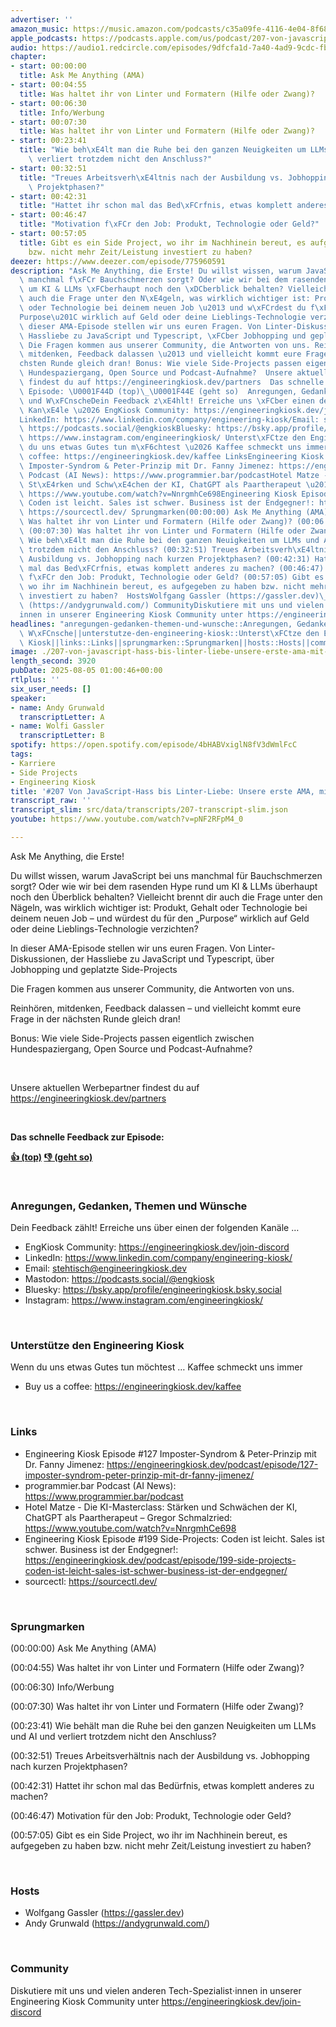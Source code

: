 ```yaml
---
advertiser: ''
amazon_music: https://music.amazon.com/podcasts/c35a09fe-4116-4e04-8f68-77d61b112e46/episodes/d44e7063-25e0-4c3c-b458-ee86ffc65cf8/engineering-kiosk-207-von-javascript-hass-bis-linter-liebe-unsere-erste-ama-mit-purpose
apple_podcasts: https://podcasts.apple.com/us/podcast/207-von-javascript-hass-bis-linter-liebe-unsere-erste/id1603082924?i=1000720663846&uo=4
audio: https://audio1.redcircle.com/episodes/9dfcfa1d-7a40-4ad9-9cdc-fbd93822e694/stream.mp3
chapter:
- start: 00:00:00
  title: Ask Me Anything (AMA)
- start: 00:04:55
  title: Was haltet ihr von Linter und Formatern (Hilfe oder Zwang)?
- start: 00:06:30
  title: Info/Werbung
- start: 00:07:30
  title: Was haltet ihr von Linter und Formatern (Hilfe oder Zwang)?
- start: 00:23:41
  title: "Wie beh\xE4lt man die Ruhe bei den ganzen Neuigkeiten um LLMs und AI und\
    \ verliert trotzdem nicht den Anschluss?"
- start: 00:32:51
  title: "Treues Arbeitsverh\xE4ltnis nach der Ausbildung vs. Jobhopping nach kurzen\
    \ Projektphasen?"
- start: 00:42:31
  title: "Hattet ihr schon mal das Bed\xFCrfnis, etwas komplett anderes zu machen?"
- start: 00:46:47
  title: "Motivation f\xFCr den Job: Produkt, Technologie oder Geld?"
- start: 00:57:05
  title: Gibt es ein Side Project, wo ihr im Nachhinein bereut, es aufgegeben zu haben
    bzw. nicht mehr Zeit/Leistung investiert zu haben?
deezer: https://www.deezer.com/episode/775960591
description: "Ask Me Anything, die Erste! Du willst wissen, warum JavaScript bei uns\
  \ manchmal f\xFCr Bauchschmerzen sorgt? Oder wie wir bei dem rasenden Hype rund\
  \ um KI & LLMs \xFCberhaupt noch den \xDCberblick behalten? Vielleicht brennt dir\
  \ auch die Frage unter den N\xE4geln, was wirklich wichtiger ist: Produkt, Gehalt\
  \ oder Technologie bei deinem neuen Job \u2013 und w\xFCrdest du f\xFCr den \u201E\
  Purpose\u201C wirklich auf Geld oder deine Lieblings-Technologie verzichten? In\
  \ dieser AMA-Episode stellen wir uns euren Fragen. Von Linter-Diskussionen, der\
  \ Hassliebe zu JavaScript und Typescript, \xFCber Jobhopping und geplatzte Side-Projects\
  \ Die Fragen kommen aus unserer Community, die Antworten von uns. Reinh\xF6ren,\
  \ mitdenken, Feedback dalassen \u2013 und vielleicht kommt eure Frage in der n\xE4\
  chsten Runde gleich dran! Bonus: Wie viele Side-Projects passen eigentlich zwischen\
  \ Hundespaziergang, Open Source und Podcast-Aufnahme?  Unsere aktuellen Werbepartner\
  \ findest du auf https://engineeringkiosk.dev/partners  Das schnelle Feedback zur\
  \ Episode: \U0001F44D (top)\_\U0001F44E (geht so)  Anregungen, Gedanken, Themen\
  \ und W\xFCnscheDein Feedback z\xE4hlt! Erreiche uns \xFCber einen der folgenden\
  \ Kan\xE4le \u2026 EngKiosk Community: https://engineeringkiosk.dev/join-discord\_\
  LinkedIn: https://www.linkedin.com/company/engineering-kiosk/Email: stehtisch@engineeringkiosk.devMastodon:\
  \ https://podcasts.social/@engkioskBluesky: https://bsky.app/profile/engineeringkiosk.bsky.socialInstagram:\
  \ https://www.instagram.com/engineeringkiosk/ Unterst\xFCtze den Engineering KioskWenn\
  \ du uns etwas Gutes tun m\xF6chtest \u2026 Kaffee schmeckt uns immer\_ Buy us a\
  \ coffee: https://engineeringkiosk.dev/kaffee LinksEngineering Kiosk Episode #127\
  \ Imposter-Syndrom & Peter-Prinzip mit Dr. Fanny Jimenez: https://engineeringkiosk.dev/podcast/episode/127-imposter-syndrom-peter-prinzip-mit-dr-fanny-jimenez/programmier.bar\
  \ Podcast (AI News): https://www.programmier.bar/podcastHotel Matze - Die KI-Masterclass:\
  \ St\xE4rken und Schw\xE4chen der KI, ChatGPT als Paartherapeut \u2013 Gregor Schmalzried:\
  \ https://www.youtube.com/watch?v=NnrgmhCe698Engineering Kiosk Episode #199 Side-Projects:\
  \ Coden ist leicht. Sales ist schwer. Business ist der Endgegner!: https://engineeringkiosk.dev/podcast/episode/199-side-projects-coden-ist-leicht-sales-ist-schwer-business-ist-der-endgegner/sourcectl:\
  \ https://sourcectl.dev/ Sprungmarken(00:00:00) Ask Me Anything (AMA) (00:04:55)\
  \ Was haltet ihr von Linter und Formatern (Hilfe oder Zwang)? (00:06:30) Info/Werbung\
  \ (00:07:30) Was haltet ihr von Linter und Formatern (Hilfe oder Zwang)? (00:23:41)\
  \ Wie beh\xE4lt man die Ruhe bei den ganzen Neuigkeiten um LLMs und AI und verliert\
  \ trotzdem nicht den Anschluss? (00:32:51) Treues Arbeitsverh\xE4ltnis nach der\
  \ Ausbildung vs. Jobhopping nach kurzen Projektphasen? (00:42:31) Hattet ihr schon\
  \ mal das Bed\xFCrfnis, etwas komplett anderes zu machen? (00:46:47) Motivation\
  \ f\xFCr den Job: Produkt, Technologie oder Geld? (00:57:05) Gibt es ein Side Project,\
  \ wo ihr im Nachhinein bereut, es aufgegeben zu haben bzw. nicht mehr Zeit/Leistung\
  \ investiert zu haben?  HostsWolfgang Gassler (https://gassler.dev)\_Andy Grunwald\
  \ (https://andygrunwald.com/) CommunityDiskutiere mit uns und vielen anderen Tech-Spezialist\u22C5\
  innen in unserer Engineering Kiosk Community unter https://engineeringkiosk.dev/join-discord"
headlines: "anregungen-gedanken-themen-und-wunsche::Anregungen, Gedanken, Themen und\
  \ W\xFCnsche||unterstutze-den-engineering-kiosk::Unterst\xFCtze den Engineering\
  \ Kiosk||links::Links||sprungmarken::Sprungmarken||hosts::Hosts||community::Community"
image: ./207-von-javascript-hass-bis-linter-liebe-unsere-erste-ama-mit-purpose.jpg
length_second: 3920
pubDate: 2025-08-05 01:00:46+00:00
rtlplus: ''
six_user_needs: []
speaker:
- name: Andy Grunwald
  transcriptLetter: A
- name: Wolfi Gassler
  transcriptLetter: B
spotify: https://open.spotify.com/episode/4bHABVxiglN8fV3dWmlFcC
tags:
- Karriere
- Side Projects
- Engineering Kiosk
title: '#207 Von JavaScript-Hass bis Linter-Liebe: Unsere erste AMA, mit Purpose!'
transcript_raw: ''
transcript_slim: src/data/transcripts/207-transcript-slim.json
youtube: https://www.youtube.com/watch?v=pNF2RFpM4_0

---
```

<p>Ask Me Anything, die Erste!</p><p>Du willst wissen, warum JavaScript bei uns manchmal für Bauchschmerzen sorgt? Oder wie wir bei dem rasenden Hype rund um KI &amp; LLMs überhaupt noch den Überblick behalten? Vielleicht brennt dir auch die Frage unter den Nägeln, was wirklich wichtiger ist: Produkt, Gehalt oder Technologie bei deinem neuen Job – und würdest du für den „Purpose“ wirklich auf Geld oder deine Lieblings-Technologie verzichten?</p><p>In dieser AMA-Episode stellen wir uns euren Fragen. Von Linter-Diskussionen, der Hassliebe zu JavaScript und Typescript, über Jobhopping und geplatzte Side-Projects</p><p>Die Fragen kommen aus unserer Community, die Antworten von uns.</p><p>Reinhören, mitdenken, Feedback dalassen – und vielleicht kommt eure Frage in der nächsten Runde gleich dran!</p><p>Bonus: Wie viele Side-Projects passen eigentlich zwischen Hundespaziergang, Open Source und Podcast-Aufnahme?</p><p><br></p><p>Unsere aktuellen Werbepartner findest du auf <a href="https://engineeringkiosk.dev/partners">https://engineeringkiosk.dev/partners</a></p><p><br></p><p><strong>Das schnelle Feedback zur Episode:</strong></p><p><a href="https://api.openpodcast.dev/feedback/207/upvote" rel="nofollow"><strong>👍 (top)</strong></a><strong> </strong><a href="https://api.openpodcast.dev/feedback/207/downvote" rel="nofollow"><strong>👎 (geht so)</strong></a></p><p><br></p><h3 id="anregungen-gedanken-themen-und-wunsche">Anregungen, Gedanken, Themen und Wünsche</h3><p>Dein Feedback zählt! Erreiche uns über einen der folgenden Kanäle …</p><ul><li>EngKiosk Community: <a href="https://engineeringkiosk.dev/join-discord">https://engineeringkiosk.dev/join-discord</a> </li><li>LinkedIn: <a href="https://www.linkedin.com/company/engineering-kiosk/" rel="nofollow">https://www.linkedin.com/company/engineering-kiosk/</a></li><li>Email: <a href="mailto:stehtisch@engineeringkiosk.dev" rel="nofollow">stehtisch@engineeringkiosk.dev</a></li><li>Mastodon: <a href="https://podcasts.social/@engkiosk" rel="nofollow">https://podcasts.social/@engkiosk</a></li><li>Bluesky: <a href="https://bsky.app/profile/engineeringkiosk.bsky.social" rel="nofollow">https://bsky.app/profile/engineeringkiosk.bsky.social</a></li><li>Instagram: <a href="https://www.instagram.com/engineeringkiosk/" rel="nofollow">https://www.instagram.com/engineeringkiosk/</a></li></ul><p><br></p><h3 id="unterstutze-den-engineering-kiosk">Unterstütze den Engineering Kiosk</h3><p>Wenn du uns etwas Gutes tun möchtest … Kaffee schmeckt uns immer </p><ul><li>Buy us a coffee: <a href="https://engineeringkiosk.dev/kaffee">https://engineeringkiosk.dev/kaffee</a></li></ul><p><br></p><h3 id="links">Links</h3><ul><li>Engineering Kiosk Episode #127 Imposter-Syndrom &amp; Peter-Prinzip mit Dr. Fanny Jimenez: <a href="https://engineeringkiosk.dev/podcast/episode/127-imposter-syndrom-peter-prinzip-mit-dr-fanny-jimenez/">https://engineeringkiosk.dev/podcast/episode/127-imposter-syndrom-peter-prinzip-mit-dr-fanny-jimenez/</a></li><li>programmier.bar Podcast (AI News): <a href="https://www.programmier.bar/podcast" rel="nofollow">https://www.programmier.bar/podcast</a></li><li>Hotel Matze - Die KI-Masterclass: Stärken und Schwächen der KI, ChatGPT als Paartherapeut – Gregor Schmalzried: <a href="https://www.youtube.com/watch?v=NnrgmhCe698" rel="nofollow">https://www.youtube.com/watch?v=NnrgmhCe698</a></li><li>Engineering Kiosk Episode #199 Side-Projects: Coden ist leicht. Sales ist schwer. Business ist der Endgegner!: <a href="https://engineeringkiosk.dev/podcast/episode/199-side-projects-coden-ist-leicht-sales-ist-schwer-business-ist-der-endgegner/">https://engineeringkiosk.dev/podcast/episode/199-side-projects-coden-ist-leicht-sales-ist-schwer-business-ist-der-endgegner/</a></li><li>sourcectl: <a href="https://sourcectl.dev/" rel="nofollow">https://sourcectl.dev/</a></li></ul><p><br></p><h3 id="sprungmarken">Sprungmarken</h3><p>(00:00:00) Ask Me Anything (AMA)</p><p>(00:04:55) Was haltet ihr von Linter und Formatern (Hilfe oder Zwang)?</p><p>(00:06:30) Info/Werbung</p><p>(00:07:30) Was haltet ihr von Linter und Formatern (Hilfe oder Zwang)?</p><p>(00:23:41) Wie behält man die Ruhe bei den ganzen Neuigkeiten um LLMs und AI und verliert trotzdem nicht den Anschluss?</p><p>(00:32:51) Treues Arbeitsverhältnis nach der Ausbildung vs. Jobhopping nach kurzen Projektphasen?</p><p>(00:42:31) Hattet ihr schon mal das Bedürfnis, etwas komplett anderes zu machen?</p><p>(00:46:47) Motivation für den Job: Produkt, Technologie oder Geld?</p><p>(00:57:05) Gibt es ein Side Project, wo ihr im Nachhinein bereut, es aufgegeben zu haben bzw. nicht mehr Zeit/Leistung investiert zu haben?</p><p><br></p><h3 id="hosts">Hosts</h3><ul><li>Wolfgang Gassler (<a href="https://gassler.dev" rel="nofollow">https://gassler.dev</a>) </li><li>Andy Grunwald (<a href="https://andygrunwald.com/" rel="nofollow">https://andygrunwald.com/</a>)</li></ul><p><br></p><h3 id="community">Community</h3><p>Diskutiere mit uns und vielen anderen Tech-Spezialist⋅innen in unserer Engineering Kiosk Community unter <a href="https://engineeringkiosk.dev/join-discord">https://engineeringkiosk.dev/join-discord</a></p>